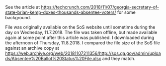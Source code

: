 See the article at https://techcrunch.com/2018/11/07/georgia-secretary-of-state-brian-kemp-doxes-thousands-absentee-voters/ for some background.

File was originally available on the SoS website until sometime during the day on Wedneday, 11.7.2018.  The file was taken offline, but made available again at some point after this article was published.  I downloaded during the afternoon of Thursday, 11.8.2018.  I compared the file size of the SoS file against an archive copy at https://web.archive.org/web/20181107211356/http://sos.ga.gov/admin/uploads/Absentee%20Ballot%20Status%20File.xlsx and they match.
